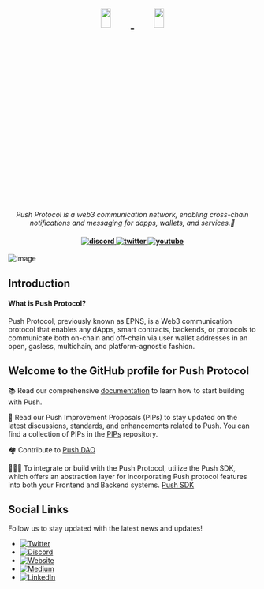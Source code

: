<h1 align="center">
    <a href="https://push.org/#gh-light-mode-only">
    <img width='20%' height='10%' 
src="https://res.cloudinary.com/drdjegqln/image/upload/v1686227557/Push-Logo-Standard-Dark_xap7z5.png">
    </a>
    <a href="https://push.org/#gh-dark-mode-only">
    <img width='20%' height='10%' 
src="https://res.cloudinary.com/drdjegqln/image/upload/v1686227558/Push-Logo-Standard-White_dlvapc.png">
    </a>
</h1>

<p align="center">
  <i align="center">Push Protocol is a web3 communication network, enabling cross-chain notifications and messaging for 
dapps, wallets, and services.🚀</i>
</p>

<h4 align="center">

  <a href="https://discord.com/invite/pushprotocol">
    <img src="https://img.shields.io/badge/discord-7289da.svg?style=flat-square" alt="discord">
  </a>
  <a href="https://x.com/pushprotocol">
    <img src="https://img.shields.io/twitter/follow/push-protocol" alt="twitter">
  </a>
  <a href="https://www.youtube.com/@pushprotocol">
    <img src="https://img.shields.io/badge/youtube-d95652.svg?style=flat-square&" alt="youtube">
  </a>
</h4>

![image](https://github.com/ethereum-push-notification-service/.github/assets/12568291/458a1100-39b9-41df-9f3b-9eb2e16d9042)




## Introduction
#### What is Push Protocol?

Push Protocol, previously known as EPNS, is a Web3 communication protocol that enables any dApps, smart contracts, backends, 
or protocols to communicate both on-chain and off-chain via user wallet addresses in an open, gasless, multichain, and 
platform-agnostic fashion.
<br>

## Welcome to the GitHub profile for Push Protocol

📚 Read our comprehensive [documentation](https://docs.push.org) to learn how to start building with Push.

📜 Read our Push Improvement Proposals (PIPs) to stay updated on the latest discussions, standards, and enhancements related to Push. You can find a collection of PIPs in the [PIPs](https://github.com/ethereum-push-notification-service/PIPs) repository.

🏘️ Contribute to [Push DAO](https://pushprotocol.notion.site/Welcome-to-Push-DAO-b1c1e1281ce64400adaaae59f98e4d4c?pvs=4)

👩🏻‍💻 To integrate or build with the Push Protocol, utilize the Push SDK, which offers an abstraction layer for incorporating Push protocol features into both your Frontend and Backend systems. [Push SDK](https://docs.push.org/developers/developer-tooling/push-sdk)




## Social Links

Follow us to stay updated with the latest news and updates!

- [![Twitter](https://img.shields.io/twitter/follow/push-protocol)](https://x.com/pushprotocol)
- [![Discord](https://img.shields.io/badge/Discord-7289DA?style=flat-square&logo=discord&logoColor=white)](https://discord.com/invite/pushprotocol)
- [![Website](https://img.shields.io/badge/Website-FF7139?style=flat-square&logo=google-chrome&logoColor=white)](https://push.org)
- [![Medium](https://img.shields.io/badge/Medium-12100E?style=flat-square&logo=medium&logoColor=white)](https://medium.com/push-protocol)
- [![LinkedIn](https://img.shields.io/badge/LinkedIn-0077B5?style=flat-square&logo=linkedin&logoColor=white)](https://www.linkedin.com/company/pushprotocol/)



